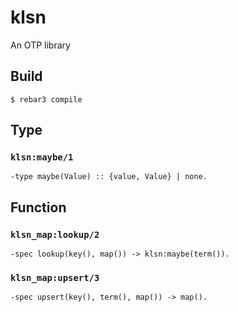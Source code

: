 klsn
=====

An OTP library

Build
-----

    $ rebar3 compile

Type
----

### `klsn:maybe/1`
```
-type maybe(Value) :: {value, Value} | none.
```

Function
--------

### `klsn_map:lookup/2`
```
-spec lookup(key(), map()) -> klsn:maybe(term()).
```

### `klsn_map:upsert/3`
```
-spec upsert(key(), term(), map()) -> map().
```
